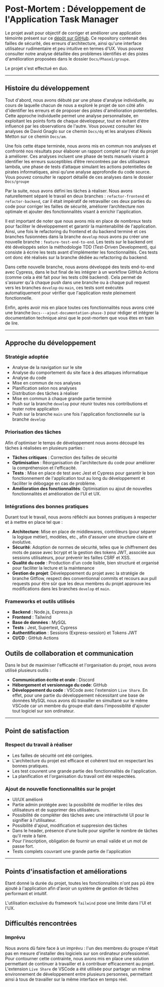 # **Post-Mortem : Développement de l'Application Task Manager**

Le projet avait pour objectif de corriger et améliorer une application témointe présent sur ce [dépôt sur GitHub](https://github.com/Aherbeth/dumb_task_manager). Ce repository contenait des failles de sécurité, des erreurs d'architecture, ainsi qu'une interface utilisateur rudimentaire et peu intuitive en termes d'UX. Vous pouvez consulter notre analyse détaillée des problèmes identifiés et des pistes d'amélioration proposées dans le dossier `Docs/Phase1/groupe`.

Le projet s'est effectué en duo.

---

## Histoire du développement

Tout d'abord, nous avons débuté par une phase d'analyse individuelle, au cours de laquelle chacun de nous a exploré le projet de son côté afin d'identifier les erreurs et de proposer des pistes d'amélioration potentielles. Cette approche individuelle permet une analyse personnalisée, en exploitant les points forts de chaque développeur, tout en évitant d'être influencé par les observations de l'autre. Vous pouvez consulter les analyses de David Gnaglo sur ce chemin `Docs/dg` et les analyses d'Alexis Metton sur ce chemin `Docs/am`.

Une fois cette étape terminée, nous avons mis en commun nos analyses et confronté nos résultats pour élaborer un rapport complet sur l'état du projet à améliorer. Ces analyses incluent une phase de tests manuels visant à identifier les erreurs susceptibles d’être rencontrées par des utilisateurs lambda, une phase de tests d’attaque simulant les actions potentielles de pirates informatiques, ainsi qu’une analyse approfondie du code source. Vous pouvez consulter le rapport détaillé de ces analyses dans le dossier `Docs/groupe`

Par la suite, nous avons défini les tâches à réaliser. Nous avons naturellement séparé le travail en deux branches : `refactor-frontend` et `refactor-backend`, car il était impératif de retravailler ces deux parties du code pour corriger les failles de sécurité, améliorer l’architecture non optimale et ajouter des fonctionnalités visant à enrichir l'application.

Il est important de noter que nous avons mis en place de nombreux tests pour faciliter le développement et garantir la maintenabilité de l'application. Ainsi, une fois le refactoring du frontend et du backend terminé et ces branches fusionnées dans la branche `develop` nous avons pu créer une nouvelle branche : `feature-test-end-to-end`. Les tests sur le backend ont été développés selon la méthodologie TDD (Test-Driven Development), qui consiste à écrire les tests avant d’implémenter les fonctionnalités. Ces tests ont donc été réalisés sur la branche dédiée au refactoring du backend.

Dans cette nouvelle branche, nous avons développé des tests end-to-end avec Cypress, dans le but final de les intégrer à un workflow GitHub Actions (comme cela a été fait pour les tests côté backend). Cela permet de s'assurer qu'à chaque push dans une branche ou à chaque pull request vers les branches `develop` ou `main`, ces tests sont exécutés automatiquement pour vérifier que l'application reste pleinement fonctionnelle.

Enfin, après avoir mis en place toutes ces fonctionnalités nous avons créé une branche `Docs---ajout-documentation-phase-3` pour rédiger et intégrer la documentation technique ainsi que le post-mortem que vous êtes en train de lire.

---

## Approche du développement

### Stratégie adoptée

- Analyse de la navigation sur le site
- Analyse du comportement du site face à des attaques informatique
- Analyse du code
- Mise en commun de nos analyses
- Planification selon nos analyses
- Distribution des tâches à réaliser
- Mise en commun à chaque grande partie terminé
- Push sur la branche `develop` pour réunir toutes nos contributions et tester notre applicaiton
- Push sur la branche `main` une fois l'application fonctionnelle sur la branche `develop`

###  Priorisation des tâches

Afin d'optimiser le temps de développement nous avons découpé les tâches à réalisées en plusieurs parties : 
- **Tâches critiques** : Correction des failles de sécurité
- **Optimisation** : Réorganisation de l'architecture du code pour améliorer la compréhension et l'efficacité.
- **Tests** : Mise en place de test avec Jest et Cypress pour garantir le bon fonctionnement de l'application tout au long du développement et faciliter le débogage en cas de problème.
- **Amélioration des fonctionnalités**: Optimisation ou ajout de nouvelles fonctionnalités et amélioration de l'UI et UX.

### Intégrations des bonnes pratiques 

Durant tout le travail, nous avons réfléchi aux bonnes pratiques à respecter et à mettre en place tel que : 
- **Architecture**: Mise en place de middlewares, contrôleurs (pour séparer la logique métier), modèles, etc., afin d'assurer une structure claire et évolutive.
- **Sécurité**: Adoption de normes de sécurité, telles que le chiffrement des mots de passe avec bcrypt et la gestion des tokens JWT, associée aux sessions utilisateurs, pour prévenir les failles CSRF et XSS.
- **Qualité du code** : Production d'un code lisible, bien structuré et organisé pour faciliter la lecture et la maintenance
- **Gestion de projet**: Déveleppoement du projet avec la stratégie de branche Gitflow, respect des conventionnal commits et recours aux pull requests pour être sûr que les deux membres du projet approuve les modifications dans les branches `develop` et `main`.

### Frameworks et outils utilisés

- **Backend** : Node.js, Express.js
- **Frontend** : Tailwind
- **Base de données** : MySQL
- **Tests** : Jest, Supertest, Cypress
- **Authentification** : Sessions (Express-session) et Tokens JWT
- **CI/CD** : GitHub Actions

## Outils de collaboration et communication

Dans le but de maximiser l'efficacité et l'organisation du projet, nous avons utilisé plusieurs outils : 

- **Communication écrite et orale** : Discord
- **Hébergement et versionnage du code**: GitHub
- **Développement du code** : VSCode avec l'extension `Live Share`. En effet, pour une partie du développement nécessitant une base de données MySQL nous avons dû travailler en simultané sur le même VSCode car un membre du groupe était dans l'impossiblité d'ajouter tout logiciel sur son ordinateur. 

---

## Point de satisfaction

### Respect du travail à réaliser

- Les failles de sécurité ont été corrigées.
- L'architecture du projet est efficace et cohérent tout en respectant les bonnes pratiques.
- Les test couvrent une grande partie des fonctionnalités de l'application.
- La planification et l'organisation du travail ont été respectées.

### Ajout de nouvelle fonctionnalités sur le projet

- UI/UX amélioré
- Partie admin protégée avec la possibilité de modifier le rôles des utilisateurs et de supprimer des utilisateurs.
- Possibilité de compléter des tâches avec une intéractivité UI pour le signifier à l'utilisateur.
- Possibilité d'ajout, modification et suppresion des tâches
- Dans le header, présence d'une bulle pour signifier le nombre de tâches qu'il reste à faire.
- Pour l'inscription, obligation de fournir un email valide et un mot de passe fort.
- Tests complets couvrant une grande partie de l'application

---

## Points d'insatisfaction et améliorations

Etant donné la durée du projet, toutes les fonctionnalités n'ont pas pû être ajouté à l'application afin d'avoir un système de gestion de tâches performant et intuitif.

L'utilisation exclusive du framework `Tailwind` pose une limite dans l'UI et l'UX.

## Difficultés rencontrées

### Imprévu

Nous avons dû faire face à un imprévu : l'un des membres du groupe n'était pas en mesure d'installer des logiciels sur son ordinateur professionnel. Pour contourner cette contrainte, nous avons mis en place une solution permettant de continuer à travailler et à contribuer efficacement au projet. L'extension `Live Share` de VSCode a été utilisée pour partager un même environnement de développement entre plusieurs personnes, permettant ainsi à tous de travailler sur la même interface en temps réel.